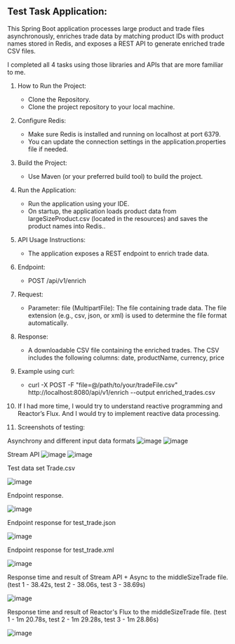 Test Task Application:
-
This Spring Boot application processes large product and trade files asynchronously, enriches trade data by matching product IDs with product names stored in Redis, and exposes a REST API to generate enriched trade CSV files.


I completed all 4 tasks using those libraries and APIs that are more familiar to me.


1. How to Run the Project:

     - Clone the Repository.
     - Clone the project repository to your local machine.

2. Configure Redis:

     - Make sure Redis is installed and running on localhost at port 6379.
     - You can update the connection settings in the application.properties file if needed.

3. Build the Project:

     - Use Maven (or your preferred build tool) to build the project.

4. Run the Application:

     - Run the application using your IDE.
     - On startup, the application loads product data from largeSizeProduct.csv (located in the resources) and saves the product names into Redis..
  
5. API Usage Instructions:

     - The application exposes a REST endpoint to enrich trade data.
       
6. Endpoint:

     - POST /api/v1/enrich
  
7. Request:

     - Parameter: file (MultipartFile): The file containing trade data. The file extension (e.g., csv, json, or xml) is used to determine the file format automatically.
  
8. Response:

     - A downloadable CSV file containing the enriched trades. The CSV includes the following columns: date, productName, currency, price
  
9. Example using curl:
   
     - curl -X POST -F "file=@/path/to/your/tradeFile.csv" http://localhost:8080/api/v1/enrich --output enriched_trades.csv
  
10. If I had more time, I would try to understand reactive programming and Reactor’s Flux. And I would try to implement reactive data processing.

11. Screenshots of testing:

Asynchrony and different input data formats
![image](https://github.com/user-attachments/assets/4e64b35a-677f-40b8-8f4d-6829a27bc30d)
![image](https://github.com/user-attachments/assets/52ae4143-a413-467c-a3aa-b4eaec7bca7c)

Stream API
![image](https://github.com/user-attachments/assets/940345cb-f4b3-4099-a1c2-e046023dc429)
![image](https://github.com/user-attachments/assets/708190cb-ae7e-49d1-8a04-5c9a4a0d41c5)

Test data set Trade.csv

![image](https://github.com/user-attachments/assets/f54c337a-2acc-40bf-8b83-97d893da9dc1)

Endpoint response.

![image](https://github.com/user-attachments/assets/83e3f0c3-85d8-4c80-8bf6-b16710faec81)

Endpoint response for test_trade.json

![image](https://github.com/user-attachments/assets/e2a8d736-e946-40a3-97ee-c3180743e7f9)

Endpoint response for test_trade.xml

![image](https://github.com/user-attachments/assets/9e3b44bc-855c-400d-8071-4bd0bf5cbced)

Response time and result of Stream API + Async to the middleSizeTrade file. (test 1 - 38.42s, test 2 - 38.06s, test 3 - 38.69s)

![image](https://github.com/user-attachments/assets/6a390d40-54be-43f8-9997-bc6e2bbece28)

Response time and result of Reactor's Flux to the middleSizeTrade file. (test 1 - 1m 20.78s, test 2 - 1m 29.28s, test 3 - 1m 28.86s)

![image](https://github.com/user-attachments/assets/067a329b-9a2f-4a88-8ea5-7ef57f9a7e52)



